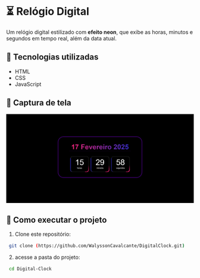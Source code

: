 # ⏳ Relógio Digital

Um relógio digital estilizado com **efeito neon**, que exibe as horas, minutos e segundos em tempo real, além da data atual.

## 📌 Tecnologias utilizadas

- HTML
- CSS
- JavaScript

## 🎨 Captura de tela

![Relógio Digital](Screenshot.png)

## 🚀 Como executar o projeto

1. Clone este repositório:

```sh
 git clone (https://github.com/WalyssonCavalcante/DigitalClock.git)
```

2. acesse a pasta do projeto:

```sh
 cd Digital-Clock
```
